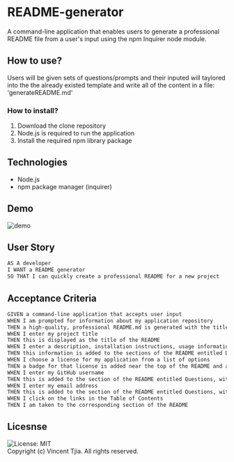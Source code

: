 # README-generator
A command-line application that enables users to generate a professional README file from a user's input using the npm Inquirer node module.

## How to use?
Users will be given sets of questions/prompts and their inputed will taylored into the the already existed template and write all of the content in a file: 'generateREADME.md' 
### How to install?
1. Download the clone repository
2. Node.js is required to run the application
3. Install the required npm library package

## Technologies
* Node.js
* npm package manager (inquirer)

## Demo 
![demo](./assests/videos/README%20generator%20demo.gif)
## User Story

```md
AS A developer
I WANT a README generator
SO THAT I can quickly create a professional README for a new project
```

## Acceptance Criteria

```md
GIVEN a command-line application that accepts user input
WHEN I am prompted for information about my application repository
THEN a high-quality, professional README.md is generated with the title of my project and sections entitled Description, Table of Contents, Installation, Usage, License, Contributing, Tests, and Questions
WHEN I enter my project title
THEN this is displayed as the title of the README
WHEN I enter a description, installation instructions, usage information, contribution guidelines, and test instructions
THEN this information is added to the sections of the README entitled Description, Installation, Usage, Contributing, and Tests
WHEN I choose a license for my application from a list of options
THEN a badge for that license is added near the top of the README and a notice is added to the section of the README entitled License that explains which license the application is covered under
WHEN I enter my GitHub username
THEN this is added to the section of the README entitled Questions, with a link to my GitHub profile
WHEN I enter my email address
THEN this is added to the section of the README entitled Questions, with instructions on how to reach me with additional questions
WHEN I click on the links in the Table of Contents
THEN I am taken to the corresponding section of the README
```

## Licesnse
![License: MIT](https://img.shields.io/badge/License-MIT-yellow.svg) <br/>
Copyright (c) Vincent Tjia. All rights reserved.